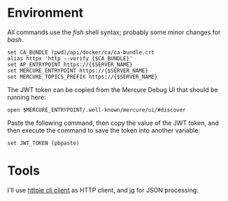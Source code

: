 # Environment
All commands use the _fish_ shell syntax; probably some minor changes for _bash_.
```shell (fish)
set CA_BUNDLE (pwd)/api/docker/ca/ca-bundle.crt
alias httpx 'http --verify {$CA_BUNDLE}'
set AP_ENTRYPOINT https://{$SERVER_NAME}
set MERCURE_ENTRYPOINT https://{$SERVER_NAME}
set MERCURE_TOPICS_PREFIX https://{$SERVER_NAME}
```
The JWT token can be copied from the Mercure Debug UI that should be running here:
```shell
open $MERCURE_ENTRYPOINT/.well-known/mercure/ui/#discover
```
Paste the following command, then copy the value of the JWT token, and then execute the command to save the token into another variable:
```shell (fish)
set JWT_TOKEN (pbpaste)
```
# Tools
I'll use [httpie cli client](https://httpie.io/cli) as HTTP client, and [jq](https://jqlang.github.io/jq/) for JSON processing. 